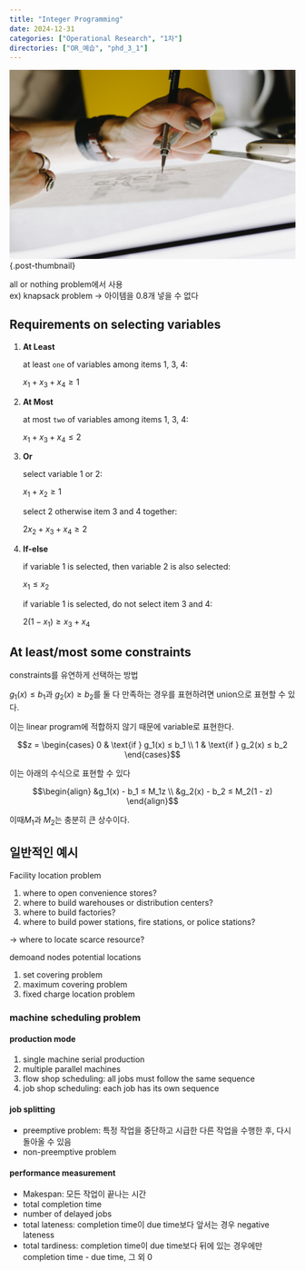 ```yaml
---
title: "Integer Programming"
date: 2024-12-31
categories: ["Operational Research", "1차"]
directories: ["OR_예습", "phd_3_1"]
---
```


![](/img/human-thumb.jpg){.post-thumbnail}

all or nothing problem에서 사용  
ex) knapsack problem → 아이템을 0.8개 넣을 수 없다

## Requirements on selecting variables

1. **At Least**

   at least `one` of variables among items 1, 3, 4:

   $x_1 + x_3 + x_4 ≥ 1$

2. **At Most**

   at most `two` of variables among items 1, 3, 4:

   $x_1 + x_3 + x_4 ≤ 2$

3. **Or**

    select variable 1 or 2:
  
    $x_1 + x_2 ≥ 1$

    select 2 otherwise item 3 and 4 together:

    $2x_2 + x_3 + x_4 ≥ 2$

4. **If-else**
  
      if variable 1 is selected, then variable 2 is also selected:
  
      $x_1 ≤ x_2$
  
      if variable 1 is selected, do not select item 3 and 4:
  
      $2(1 - x_1) ≥ x_3 + x_4$

## At least/most some constraints

constraints를 유연하게 선택하는 방법

$g_1(x) ≤ b_1$과 $g_2(x) ≥ b_2$를 둘 다 만족하는 경우를 표현하려면 union으로 표현할 수 있다.

이는 linear program에 적합하지 않기 때문에 variable로 표현한다.

$$z = \begin{cases}
0 & \text{if } g_1(x) ≤ b_1 \\
1 & \text{if } g_2(x) ≤ b_2
\end{cases}$$

이는 아래의 수식으로 표현할 수 있다

$$\begin{align}
&g_1(x) - b_1 ≤ M_1z \\
&g_2(x) - b_2 ≤ M_2(1 - z)
\end{align}$$

이때$M_1$과 $M_2$는 충분히 큰 상수이다.

## 일반적인 예시

Facility location problem

1. where to open convenience stores?
2. where to build warehouses or distribution centers?
3. where to build factories?
4. where to build power stations, fire stations, or police stations?

→ where to locate scarce resource?

demoand nodes potential locations

1. set covering problem
2. maximum covering problem
3. fixed charge location problem

### machine scheduling problem

#### production mode

1. single machine serial production
2. multiple parallel machines
3. flow shop scheduling: all jobs must follow the same sequence
4. job shop scheduling: each job has its own sequence

#### job splitting

- preemptive problem: 특정 작업을 중단하고 시급한 다른 작업을 수행한 후, 다시 돌아올 수 있음
- non-preemptive problem

#### performance measurement

- Makespan: 모든 작업이 끝나는 시간
- total completion time
- number of delayed jobs
- total lateness: completion time이 due time보다 앞서는 경우 negative lateness
- total tardiness: completion time이 due time보다 뒤에 있는 경우에만 completion time - due time, 그 외 0
